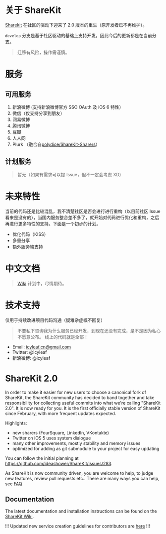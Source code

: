# 关于 ShareKit

[Sharekit](https://github.com/ShareKit/ShareKit) 在社区的驱动下迎来了 2.0 版本的重生（原开发者已不再维护）。

`develop` 分支是基于社区驱动的基础上支持开发，因此今后的更新都是在当前分支。

> 迁移有风险，操作需谨慎。

# 服务

## 可用服务

1. 新浪微博 (支持新浪微博官方 SSO OAuth 及 iOS 6 特性）
2. 微信（仅支持分享到朋友）
3. 网易微博
4. 腾讯微博
5. 豆瓣
6. 人人网
7. Plurk （融合自[polydice/ShareKit-Sharers](https://github.com/polydice/ShareKit-Sharers)）

## 计划服务

> 暂无（如果有需求可以提 Issue，但不一定会考虑 XD）


# 未来特性

当前的代码还是比较混乱，我不清楚社区是否会进行进行重构（以目前社区 Issue 看来是没有的），当国内服务整合差不多了，就开始对代码进行优化和重构，之后再进行更多特性的支持。下面是一个初步的计划。

* 优化代码（KISS）
* 多重分享
* 额外服务端支持


# 中文文档

> [Wiki](https://github.com/icyleaf/ShareKit/wiki) 计划中，尽情期待。


# 技术支持

仅用于持续改进项目代码沟通（疑难杂症概不回复）

 > 不要私下咨询我为什么服务已经开发，到现在还没有完成，是不是因为私心不愿意公布。
 > 线上的代码就是全部！

* Email: icyleaf.cn@gmail.com
* Twitter: @icyleaf
* 新浪微博: @icyleaf


ShareKit 2.0
============

In order to make it easier for new users to choose a canonical fork of ShareKit, the ShareKit community has decided to band together and take responsibility for collecting useful commits into what we're calling "ShareKit 2.0". It is now ready for you. It is the first officially stable version of ShareKit since February, with more frequent updates expected.

Highlights:

* new sharers (FourSquare, LinkedIn, VKontakte)
* Twitter on iOS 5 uses system dialogue
* many other improvements, mostly stability and memory issues
* optimized for adding as git submodule to your project for easy updating

You can follow the initial planning at https://github.com/ideashower/ShareKit/issues/283.

As ShareKit is now community driven, you are welcome to help, to judge new features, review pull requests etc.. There are many ways you can help, see [FAQ](https://github.com/ShareKit/ShareKit/wiki/FAQ)

Documentation
-------------

The latest documentation and installation instructions can be found on the [ShareKit Wiki](https://github.com/ShareKit/ShareKit/wiki).

!!! Updated new service creation guidelines for contributors are [here](https://github.com/ShareKit/ShareKit/wiki/New-service-creator's-guidelines) !!!